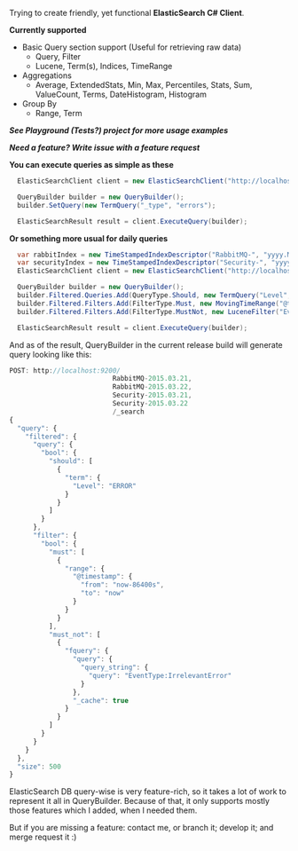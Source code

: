 Trying to create friendly, yet functional __ElasticSearch C# Client__.

__Currently supported__
* Basic Query section support (Useful for retrieving raw data)
  * Query, Filter
  * Lucene, Term(s), Indices, TimeRange
* Aggregations
  * Average, ExtendedStats, Min, Max, Percentiles, Stats, Sum, ValueCount, Terms, DateHistogram, Histogram
* Group By
  * Range, Term
  
___See Playground (Tests?) project for more usage examples___

___Need a feature? Write  issue with a feature request___

__You can execute queries as simple as these__

```cs
  ElasticSearchClient client = new ElasticSearchClient("http://localhost:9200/");

  QueryBuilder builder = new QueryBuilder();
  builder.SetQuery(new TermQuery("_type", "errors");

  ElasticSearchResult result = client.ExecuteQuery(builder);
```

__Or something more usual for daily queries__

```cs
  var rabbitIndex = new TimeStampedIndexDescriptor("RabbitMQ-", "yyyy.MM.dd", "@timestamp", IndexStep.Day);
  var securityIndex = new TimeStampedIndexDescriptor("Security-", "yyyy.MM.dd", "@timestamp", IndexStep.Day);
  ElasticSearchClient client = new ElasticSearchClient("http://localhost:9200/", rabbitIndex, securityIndex);

  QueryBuilder builder = new QueryBuilder();
  builder.Filtered.Queries.Add(QueryType.Should, new TermQuery("Level","ERROR"));
  builder.Filtered.Filters.Add(FilterType.Must, new MovingTimeRange("@timestamp", 86400));
  builder.Filtered.Filters.Add(FilterType.MustNot, new LuceneFilter("EventType:IrrelevantError"));

  ElasticSearchResult result = client.ExecuteQuery(builder);
```

And as of the result, QueryBuilder in the current release build will generate query looking like this:

```js
POST: http://localhost:9200/
                          RabbitMQ-2015.03.21,
                          RabbitMQ-2015.03.22,
                          Security-2015.03.21,
                          Security-2015.03.22
                          /_search
{
  "query": {
    "filtered": {
      "query": {
        "bool": {
          "should": [
            {
              "term": {
                "Level": "ERROR"
              }
            }
          ]
        }
      },
      "filter": {
        "bool": {
          "must": [
            {
              "range": {
                "@timestamp": {
                  "from": "now-86400s",
                  "to": "now"
                }
              }
            }
          ],
          "must_not": [
            {
              "fquery": {
                "query": {
                  "query_string": {
                    "query": "EventType:IrrelevantError"
                  }
                },
                "_cache": true
              }
            }
          ]
        }
      }
    }
  },
  "size": 500
}
```

ElasticSearch DB query-wise is very feature-rich, so it takes a lot of work to represent it all in QueryBuilder.
Because of that, it only supports mostly those features which I added, when I needed them.

But if you are missing a feature: contact me, or branch it; develop it; and merge request it :)
